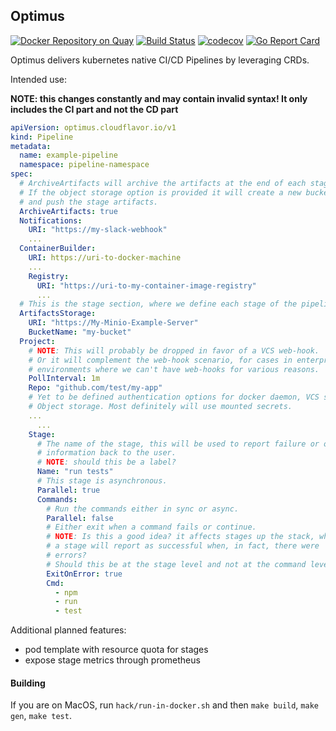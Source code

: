  Optimus 
---
[![Docker Repository on Quay](https://quay.io/repository/cloudflavor/optimus/status?token=04373e46-7592-45e9-bfcb-002c57a50d7a "Docker Repository on Quay")](https://quay.io/repository/cloudflavor/optimus)
[![Build Status](https://travis-ci.org/cloudflavor/optimus.svg?branch=master)](https://travis-ci.org/cloudflavor/optimus)
[![codecov](https://codecov.io/gh/cloudflavor/optimus/branch/master/graph/badge.svg)](https://codecov.io/gh/cloudflavor/optimus)
[![Go Report Card](https://goreportcard.com/badge/github.com/cloudflavor/optimus)](https://goreportcard.com/report/github.com/cloudflavor/optimus)  

Optimus delivers kubernetes native CI/CD Pipelines by leveraging CRDs.

Intended use:

**NOTE: this changes constantly and may contain invalid syntax!
It only includes the CI part and not the CD part**

```yaml
apiVersion: optimus.cloudflavor.io/v1
kind: Pipeline
metadata:
  name: example-pipeline
  namespace: pipeline-namespace
spec:
  # ArchiveArtifacts will archive the artifacts at the end of each stage.
  # If the object storage option is provided it will create a new bucket
  # and push the stage artifacts.
  ArchiveArtifacts: true
  Notifications:
    URI: "https://my-slack-webhook"
    ...
  ContainerBuilder:
    URI: https://uri-to-docker-machine
    ...
    Registry:
      URI: "https://uri-to-my-container-image-registry"
      ...
  # This is the stage section, where we define each stage of the pipeline.
  ArtifactsStorage:
    URI: "https://My-Minio-Example-Server"
    BucketName: "my-bucket"
  Project:
    # NOTE: This will probably be dropped in favor of a VCS web-hook.  
    # Or it will complement the web-hook scenario, for cases in enterprise
    # environments where we can't have web-hooks for various reasons.
    PollInterval: 1m
    Repo: "github.com/test/my-app"
    # Yet to be defined authentication options for docker daemon, VCS server
    # Object storage. Most definitely will use mounted secrets.
    ...
      ...
    Stage:
      # The name of the stage, this will be used to report failure or other
      # information back to the user.
      # NOTE: should this be a label?
      Name: "run tests"
      # This stage is asynchronous.
      Parallel: true
      Commands:
        # Run the commands either in sync or async.
        Parallel: false
        # Either exit when a command fails or continue.
        # NOTE: Is this a good idea? it affects stages up the stack, where
        # a stage will report as successful when, in fact, there were
        # errors?
        # Should this be at the stage level and not at the command level
        ExitOnError: true
        Cmd:
          - npm
          - run
          - test
```

Additional planned features:  
* pod template with resource quota for stages
* expose stage metrics through prometheus

#### Building

If you are on MacOS, run `hack/run-in-docker.sh` and then `make build`, `make gen`, `make test`.
